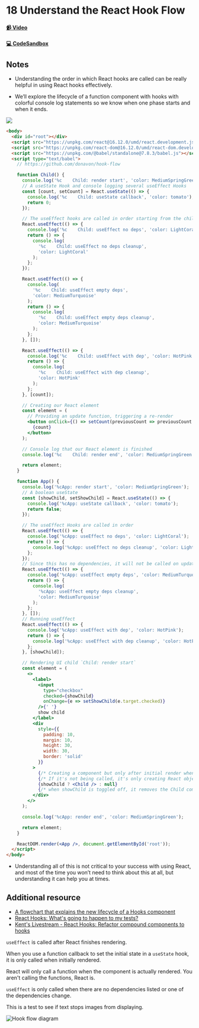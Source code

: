 # 18 Understand the React Hook Flow

#### [📹 Video](https://egghead.io/lessons/react-v2-18-understand-the-react-hook-flow?pl=a-beginners-guide-to-react-v2-6c4d)

#### [💻 CodeSandbox](https://codesandbox.io/s/github/kentcdodds/beginners-guide-to-react/tree/codesandbox/18-hook-flow?from-embed)

## Notes

- Understanding the order in which React hooks are called can be really helpful in using React hooks effectively.

- We’ll explore the lifecycle of a function component with hooks with colorful console log statements so we know when one phase starts and when it ends.

![](https://res.cloudinary.com/dg3gyk0gu/image/upload/v1591296082/transcript-images/react-understand-the-react-hook-flow-hook-flow.jpg)

```html
<body>
  <div id="root"></div>
  <script src="https://unpkg.com/react@16.12.0/umd/react.development.js"></script>
  <script src="https://unpkg.com/react-dom@16.12.0/umd/react-dom.development.js"></script>
  <script src="https://unpkg.com/@babel/standalone@7.8.3/babel.js"></script>
  <script type="text/babel">
    // https://github.com/donavon/hook-flow

    function Child() {
      console.log('%c    Child: render start', 'color: MediumSpringGreen');
      // A useState Hook and console logging several useEffect Hooks
      const [count, setCount] = React.useState(() => {
        console.log('%c    Child: useState callback', 'color: tomato');
        return 0;
      });

      // The useEffect hooks are called in order starting from the child useEffect
      React.useEffect(() => {
        console.log('%c    Child: useEffect no deps', 'color: LightCoral');
        return () => {
          console.log(
            '%c    Child: useEffect no deps cleanup',
            'color: LightCoral'
          );
        };
      });

      React.useEffect(() => {
        console.log(
          '%c    Child: useEffect empty deps',
          'color: MediumTurquoise'
        );
        return () => {
          console.log(
            '%c    Child: useEffect empty deps cleanup',
            'color: MediumTurquoise'
          );
        };
      }, []);

      React.useEffect(() => {
        console.log('%c    Child: useEffect with dep', 'color: HotPink');
        return () => {
          console.log(
            '%c    Child: useEffect with dep cleanup',
            'color: HotPink'
          );
        };
      }, [count]);

      // Creating our React element
      const element = (
        // Providing an update function, triggering a re-render
        <button onClick={() => setCount(previousCount => previousCount + 1)}>
          {count}
        </button>
      );

      // Console log that our React element is finished
      console.log('%c    Child: render end', 'color: MediumSpringGreen');

      return element;
    }

    function App() {
      console.log('%cApp: render start', 'color: MediumSpringGreen');
      // A boolean useState
      const [showChild, setShowChild] = React.useState(() => {
        console.log('%cApp: useState callback', 'color: tomato');
        return false;
      });

      // The useEffect Hooks are called in order
      React.useEffect(() => {
        console.log('%cApp: useEffect no deps', 'color: LightCoral');
        return () => {
          console.log('%cApp: useEffect no deps cleanup', 'color: LightCoral');
        };
      });
      // Since this has no dependencies, it will not be called on updates
      React.useEffect(() => {
        console.log('%cApp: useEffect empty deps', 'color: MediumTurquoise');
        return () => {
          console.log(
            '%cApp: useEffect empty deps cleanup',
            'color: MediumTurquoise'
          );
        };
      }, []);
      // Running useEffect
      React.useEffect(() => {
        console.log('%cApp: useEffect with dep', 'color: HotPink');
        return () => {
          console.log('%cApp: useEffect with dep cleanup', 'color: HotPink');
        };
      }, [showChild]);

      // Rendering UI child `Child: render start`
      const element = (
        <>
          <label>
            <input
              type="checkbox"
              checked={showChild}
              onChange={e => setShowChild(e.target.checked)}
            />{' '}
            show child
          </label>
          <div
            style={{
              padding: 10,
              margin: 10,
              height: 30,
              width: 30,
              border: 'solid'
            }}
          >
            {/* Creating a component but only after initial render when showChild checkbox is checked */}
            {/* If it's not being called, it's only creating React objects  */}
            {showChild ? <Child /> : null}
            {/* when showChild is toggled off, it removes the Child component and calls for a cleanup  */}
          </div>
        </>
      );

      console.log('%cApp: render end', 'color: MediumSpringGreen');

      return element;
    }

    ReactDOM.render(<App />, document.getElementById('root'));
  </script>
</body>
```

- Understanding all of this is not critical to your success with using React, and most of the time you won’t need to think about this at all, but understanding it can help you at times.

## Additional resource

- [A flowchart that explains the new lifecycle of a Hooks component](https://github.com/donavon/hook-flow)
- [React Hooks: What's going to happen to my tests?](https://kentcdodds.com/blog/react-hooks-whats-going-to-happen-to-my-tests)
- [Kent's Livestream - React Hooks: Refactor compound components to hooks](https://www.youtube.com/watch?v=415EfGPuhSo)

<TimeStamp start="1:50" end="1:55">
  
  `useEffect` is called after React finishes rendering.
  
</TimeStamp>

<TimeStamp start="3:15" end="3:23">
  
  When you use a function callback to set the initial state in a `useState` hook, it is only called when initially rendered.
  
</TimeStamp>

<TimeStamp start="3:59" end="4:06">
  
  React will only call a function when the component is actually rendered. You aren't calling the functions, React is.
  
</TimeStamp>

<TimeStamp start="5:46" end="5:56">
  
  `useEffect` is only called when there are no dependencies listed or one of the dependencies change.
  
</TimeStamp>

<TimeStamp start="9:55" end="10:02">

  This is a test to see if text stops images from displaying.
  
  ![Hook flow diagram](https://res.cloudinary.com/dg3gyk0gu/image/upload/v1624333719/egghead-notes/beginners-guide-to-react/hook-flow.png)
  
</TimeStamp>
